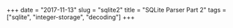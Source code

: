 +++
date = "2017-11-13"
slug = "sqlite2"
title = "SQLite Parser Part 2"
tags = ["sqlite", "integer-storage", "decoding"]
+++